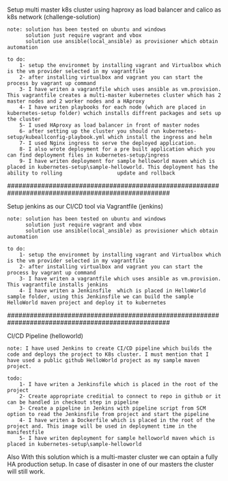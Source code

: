 ###
Setup multi master k8s cluster using haproxy as load balancer and calico as k8s network (challenge-solution)

    note: solution has been tested on ubuntu and windows
          solution just require vagrant and vbox
          solution use ansible(local_ansible) as provisioner which obtain automation 

    to do:
        1- setup the environmet by installing vagrant and Virtualbox which is the vm provider selected in my vagrantfile
        2- after installing virtualbox and vagrant you can start the process by vagrant up command
        3- I have writen a vagrantfile which uses ansible as vm.provision. This vagrantfile creates a multi-master kubernetes cluster which has 2 master nodes and 2 worker nodes and a HAproxy
        4- I have writen playbooks for each node (which are placed in kubernetes-setup folder) wchich installs diffrent packages and sets up the cluster
        5- I used HAproxy as load balancer in front of master nodes
        6- after setting up the cluster you should run kubernetes-setup/kubeallconfig-playbook.yml which install the ingress and helm
        7- I used Nginx ingress to serve the deployed application. 
        8- I also wrote deployment for a pre built application which you can find deployment files in kubernetes-setup/ingress
        9- I have writen deployment for sample helloworld maven which is placed in kubernetes-setup\sample-helloworld. This deployment has the ability to rolling                  update and rollback

###################################################################################################

Setup jenkins as our CI/CD tool via Vagrantfile (jenkins)

    note: solution has been tested on ubuntu and windows
          solution just require vagrant and vbox
          solution use ansible(local_ansible) as provisioner which obtain automation

    to do: 
        1- setup the environmet by installing vagrant and Virtualbox which is the vm provider selected in my vagrantfile
        2- after installing virtualbox and vagrant you can start the process by vagrant up command
        3- I have writen a vagrantfile which uses ansible as vm.provision. This vagrantfile installs jenkins
        4- I have writen a Jenkinsfile  which is placed in HelloWorld sample folder, using this Jenkinsfile we can build the sample HelloWorld maven project and deploy it to kubernetes

###################################################################################################

CI/CD Pipeline (helloworld)

    note: I have used Jenkins to create CI/CD pipeline which builds the code and deploys the project to K8s cluster. I must mention that I have used a public github HelloWorld project as my sample maven project.

    todo:
        1- I have writen a Jenkinsfile which is placed in the root of the project
        2- Create appropriate creditial to connect to repo in github or it can be handled in checkout step in pipeline
        3- Create a pipeline in Jenkins with pipeline script from SCM option to read the Jenkinsfile from project and start the pipeline
        4- I have writen a Dockerfile which is placed in the root of the project and. This image will be used in deployment time in the manifestfile
        5- I have writen deployment for sample helloworld maven which is placed in kubernetes-setup\sample-helloworld


Also With this solution which is a multi-master cluster we can optain a fully HA production setup. In case of disaster in one of our masters the cluster will still work.

